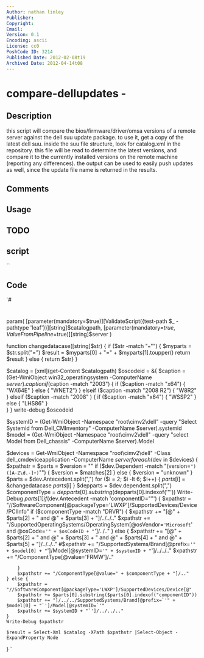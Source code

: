 ```yaml
---
Author: nathan linley
Publisher: 
Copyright: 
Email: 
Version: 0.1
Encoding: ascii
License: cc0
PoshCode ID: 3214
Published Date: 2012-02-08t19
Archived Date: 2012-04-14t08
---
```


# compare-dellupdates - 

## Description

this script will compare the bios/firmware/driver/omsa versions of a remote server against the dell suu update package.  to use it, get a copy of the latest dell suu.  inside the suu file structure, look for catalog.xml in the repository.  this file will be read to determine the latest versions, and compare it to the currently installed versions on the remote machine (reporting any differences).  the output can be used to easily push updates as well, since the update file name is returned in the results.

## Comments



## Usage



## TODO



## script

``

## Code

`#
 #
 
 param(
 	[parameter(mandatory=$true)][ValidateScript({test-path $_ -pathtype 'leaf'})][string]$catalogpath,
 	[parameter(mandatory=$true,ValueFromPipeline=$true)][string]$server
 )
 
 function changedatacase([string]$str) {
 	if ($str -match "`=`"") {
 		$myparts = $str.split("=")
 		$result = $myparts[0] + "=" + $myparts[1].toupper()
 		return $result
 	} else { return $str}
 }
 
 $catalog = [xml](get-Content $catalogpath)
 $oscodeid = &{
 	$caption = (Get-WmiObject win32_operatingsystem -ComputerName $server).caption
 	if ($caption -match "2003") {
 		if ($caption -match "x64") { "WX64E" } else { "WNET2"}
 	} elseif ($caption -match "2008 R2") { 
 		"W8R2" 
 	} elseif ($caption -match "2008" ) {
 			if ($caption -match "x64") { 
 				"WSSP2" 
 			} else {
 				"LHS86"
 			}	
 	}
 }
 write-debug $oscodeid
 
 $systemID = (Get-WmiObject -Namespace "root\cimv2\dell" -query "Select Systemid from Dell_CMInventory" -ComputerName $server).systemid
 $model = (Get-WmiObject -Namespace "root\cimv2\dell" -query "select Model from Dell_chassis" -ComputerName $server).Model
 
 $devices = Get-WmiObject -Namespace "root\cimv2\dell" -Class dell_cmdeviceapplication -ComputerName $server
 foreach ($dev in $devices) {
 	$xpathstr = $parts = $version = ""
 	if ($dev.Dependent -match "(version=`")([A-Z\d.-]+)`"") { $version = $matches[2]	} else { $version = "unknown" }
 	$parts = $dev.Antecedent.split(",")
 	for ($i = 2; $i -lt 6; $i++) {
 		$parts[$i] = &changedatacase $parts[$i]
 	}
 	$depparts = $dev.dependent.split(",")
 	$componentType = $depparts[0].substring($depparts[0].indexof('"'))
 	Write-Debug $parts[1]
 	if ($dev.Antecedent -match 'componentID=""') {
 		$xpathstr = "//SoftwareComponent[@packageType='LWXP']/SupportedDevices/Device/PCIInfo"
 		if ($componentType -match "DRVR") {
 			$xpathstr += "[@" + $parts[2] + " and @" + $parts[3] + "]/../../.."
 			$xpathstr += "/SupportedOperatingSystems/OperatingSystem[@osVendor=`'Microsoft`' and @osCode=`'" + $osCodeID + "`']/../.."
 		} else {
 			$xpathstr += "[@" + $parts[2] + " and @" + $parts[3] + " and @" + $parts[4] + " and @" + $parts[5] + "]/../../.."
 			#$xpathstr += "/SupportedSystems/Brand[@prefix=`'" + $model[0] + "`']/Model[@systemID=`'" + $systemID + "`']/../../.."
 			$xpathstr += "/ComponentType[@value='FRMW']/.."
 			
 		}
 		$xpathstr += "/ComponentType[@value=" + $componentType + "]/.."
 	} else {
 		$xpathstr = "//SoftwareComponent[@packageType='LWXP']/SupportedDevices/Device[@"	
 		$xpathstr += $parts[0].substring($parts[0].indexof("componentID"))
 		$xpathstr += "]/../../SupportedSystems/Brand[@prefix=`'" + $model[0] + "`']/Model[@systemID=`'"
 		$xpathstr += $systemID + "`']/../../.."
 	}
 	Write-Debug $xpathstr
 	
 	$result = Select-Xml $catalog -XPath $xpathstr |Select-Object -ExpandProperty Node
 }
`

